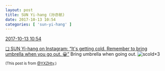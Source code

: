 ```yaml
---
layout: post
title: SUN Yi-hang (孙亦航)
date: 2017-10-13 10:54
categories: [ 'sun-yi-hang' ]
---
```


<div class="weibo-info">
  <a href="http://weibo.com/2565158051/Fq9OKEHOA">2017-10-13 10:54</a>
</div>

[❏ SUN Yi-hang on Instagram: “It's getting cold. Remember to bring umbrella when you go out. 😀”](https://www.instagram.com/p/BaLA-_VA6Rb/) Bring umbrella when going out. ![scold](http://img.t.sinajs.cn/t4/appstyle/expression/ext/normal/60/numav2_org.gif)×3

<!-- more -->

<small>(This post is from [@YXZHty](http://weibo.com/2565158051).)</small>
